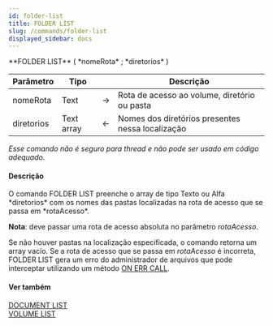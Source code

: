 ```yaml
---
id: folder-list
title: FOLDER LIST
slug: /commands/folder-list
displayed_sidebar: docs
---
```


<!--REF #_command_.FOLDER LIST.Syntax-->**FOLDER LIST** ( *nomeRota* ; *diretorios* )<!-- END REF-->
<!--REF #_command_.FOLDER LIST.Params-->
| Parâmetro | Tipo |  | Descrição |
| --- | --- | --- | --- |
| nomeRota | Text | &#8594;  | Rota de acesso ao volume, diretório ou pasta |
| diretorios | Text array | &#8592; | Nomes dos diretórios presentes nessa localização |

<!-- END REF-->

*Esse comando não é seguro para thread e não pode ser usado em código adequado.*


#### Descrição 

<!--REF #_command_.FOLDER LIST.Summary-->O comando FOLDER LIST preenche o array de tipo Texto ou Alfa *diretorios* com os nomes das pastas localizadas na rota de acesso que se passa em *rotaAcesso*.<!-- END REF-->  

**Nota**: deve passar uma rota de acesso absoluta no parâmetro *rotaAcesso*.  
  
Se não houver pastas na localização especificada, o comando retorna um array vacío. Se a rota de acesso que se passa em *rotaAcesso* é incorreta, FOLDER LIST gera um erro do administrador de arquivos que pode interceptar utilizando um método [ON ERR CALL](on-err-call.md).

#### Ver também 

[DOCUMENT LIST](document-list.md)  
[VOLUME LIST](volume-list.md)  